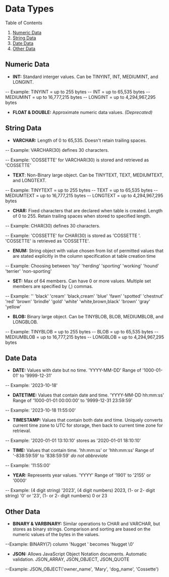 # Data Types

  <summary>Table of Contents</summary>
  <ol>
    <li><a href="#numeric-data">Numeric Data</a></li>
    <li><a href="#string-data">String Data</a></li>
    <li><a href="#date-data">Date Data</a></li>
    <li><a href="#other-data">Other Data</a></li>
  </ol>

## Numeric Data

- **INT:** Standard interger values. Can be TINYINT, INT, MEDIUMINT, and LONGINT.

-- Example: TINYINT = up to 255 bytes -- INT = up to 65,535 bytes -- MEDIUMINT = up to 16,777,215 bytes -- LONGINT = up to 4,294,967,295 bytes

- **FLOAT & DOUBLE:** Approximate numeric data values. _(Deprecated)_

## String Data

- **VARCHAR:** Length of 0 to 65,535. Doesn't retain trailing spaces.

-- Example: VARCHAR(30) defines 30 characters.

-- Example: 'COSSETTE' for VARCHAR(30) is stored and retrieved as 'COSSETTE'

- **TEXT**: Non-Binary large object. Can be TINYTEXT, TEXT, MEDIUMTEXT, and LONGTEXT.

-- Example: TINYTEXT = up to 255 bytes -- TEXT = up to 65,535 bytes -- MEDIUMTEXT = up to 16,777,215 bytes -- LONGTEXT = up to 4,294,967,295 bytes

- **CHAR:** Fixed characters that are declared when table is created. Length of 0 to 255. Retain trailing spaces when stored to specified length.

-- Example: CHAR(30) defines 30 characters.

-- Example: 'COSSETTE' for CHAR(30) is stored as 'COSSETTE '. 'COSSETTE' is retrieved as 'COSSETTE'.

- **ENUM:** String object with value chosen from list of permitted values that are stated explicitly in the column specification at table creation time

-- Example: Choosing between 'toy' 'herding' 'sporting' 'working' 'hound' 'terrier' 'non-sporting'

- **SET:** Max of 64 members. Can have 0 or more values. Multiple set members are specified by (,) commas.

-- Example: '' 'black' 'cream' 'black,cream' 'blue' 'fawn' 'spotted' 'chestnut' 'red' 'brown' 'brindle' 'gold' 'white' 'white,brown,black' 'brown' 'gray' 'yellow'

- **BLOB:** Binary large object. Can be TINYBLOB, BLOB, MEDIUMBLOB, and LONGBLOB.

-- Example: TINYBLOB = up to 255 bytes -- BLOB = up to 65,535 bytes -- MEDIUMBLOB = up to 16,777,215 bytes -- LONGBLOB = up to 4,294,967,295 bytes

## Date Data

- **DATE:** Values with date but no time. 'YYYY-MM-DD' Range of '1000-01-01' to '9999-12-31'

-- Example: '2023-10-18'

- **DATETIME:** Values that contain date and time. 'YYYY-MM-DD hh:mm:ss' Range of '1000-01-01 00:00:00' to '9999-12-31 23:59:59'

-- Example: '2023-10-18 11:55:00'

- **TIMESTAMP:** Values that contain both date and time. Uniquely converts current time zone to UTC for storage, then back to current time zone for retrieval.

-- Example: '2020-01-01 13:10:10' stores as '2020-01-01 18:10:10'

- **TIME:** Values that contain time. 'hh:mm:ss' or 'hhh:mm:ss' Range of '-838:59:59' to '838:59:59' _do not abbreviate_

-- Example: '11:55:00'

- **YEAR:** Represents year values. 'YYYY' Range of '1901' to '2155' or '0000'

-- Example: (4 digit string) '2023', (4 digit numbers) 2023, (1- or 2- digit string) '0' or '23', (1- or 2- digit numbers) 0 or 23

## Other Data

- **BINARY & VARBINARY:** Similar operations to CHAR and VARCHAR, but stores as binary strings. Comparison and sorting are based on the numeric values of the bytes in the values.

--Example: BINARY(7) column 'Nugget ' becomes 'Nugget \0'

- **JSON:** Allows JavaScript Object Notation documents. Automatic validation. JSON_ARRAY, JSON_OBJECT, JSON_QUOTE

--Example: JSON_OBJECT('owner_name', 'Mary', 'dog_name', 'Cossette')
